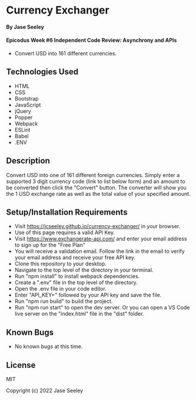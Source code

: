 # Currency Exchanger

#### By Jase Seeley

#### Epicodus Week #6 Independent Code Review: Asynchrony and APIs  
* Convert USD into 161 different currencies.

## Technologies Used
* HTML
* CSS
* Bootstrap
* JavaScript
* jQuery
* Popper
* Webpack
* ESLint
* Babel
* .ENV

## Description

Convert USD into one of 161 different foreign currencies. Simply enter a supported 3 digit currency code (link to list below form) and an amount to be converted then click the "Convert" button. The converter will show you the 1 USD exchange rate as well as the total value of your specified amount.
## Setup/Installation Requirements

* Visit https://jcseeley.github.io/currency-exchanger/ in your browser.
* Use of this page requires a valid API Key.
* Visit https://www.exchangerate-api.com/ and enter your email address to sign up for the "Free Plan"
* You will receive a validation email. Follow the link in the email to verify your email address and receive your free API key.
* Clone this repository to your desktop.
* Navigate to the top level of the directory in your terminal.
* Run "npm install" to install webpack dependencies.
* Create a ".env" file in the top level of the directory.
* Open the .env file in your code editor.
* Enter "API_KEY=" followed by your API key and save the file.
* Run "npm run build" to build the project.
* Run "npm run start" to open the dev server. Or you can open a VS Code live server on the "index.html" file in the "dist" folder.

## Known Bugs

* No known bugs at this time.

## License

MIT

Copyright (c) 2022 Jase Seeley  
